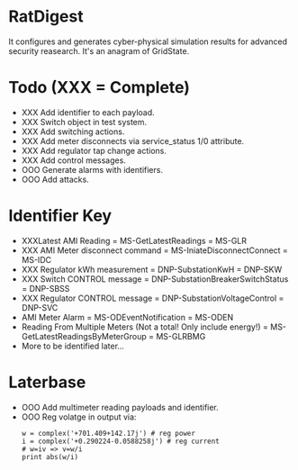 # RatDigest

It configures and generates cyber-physical simulation results for advanced security reasearch. It's an anagram of GridState.

# Todo (XXX = Complete)

- XXX Add identifier to each payload.
- XXX Switch object in test system.
- XXX Add switching actions.
- XXX Add meter disconnects via service_status 1/0 attribute.
- XXX Add regulator tap change actions.
- XXX Add control messages.
- OOO Generate alarms with identifiers.
- OOO Add attacks.

# Identifier Key

- XXXLatest AMI Reading = MS-GetLatestReadings = MS-GLR
- XXX AMI Meter disconnect command = MS-IniateDisconnectConnect = MS-IDC
- XXX Regulator kWh measurement = DNP-SubstationKwH = DNP-SKW
- XXX Switch CONTROL message = DNP-SubstationBreakerSwitchStatus = DNP-SBSS
- XXX Regulator CONTROL message = DNP-SubstationVoltageControl = DNP-SVC
- AMI Meter Alarm = MS-ODEventNotification = MS-ODEN
- Reading From Multiple Meters (Not a total! Only include energy!) = MS-GetLatestReadingsByMeterGroup = MS-GLRBMG
- More to be identified later...

# Laterbase

- OOO Add multimeter reading payloads and identifier.
- OOO Reg volatge in output via:
	```
	w = complex('+701.409+142.17j') # reg power
	i = complex('+0.290224-0.0588258j') # reg current
	# w=iv => v=w/i
	print abs(w/i)
	```